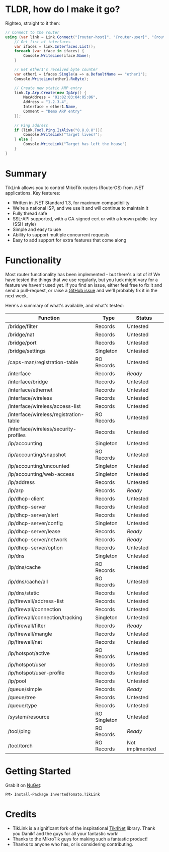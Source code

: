 TLDR, how do I make it go?
===
Righteo, straight to it then:

```c#
// Connect to the router
using (var link = Link.Connect("{router-host}", "{router-user}", "{router-password}")) {
	// Get list of interfaces
	var ifaces = link.Interfaces.List();
	foreach (var iface in ifaces) {
		Console.WriteLine(iface.Name);
	}

	// Get ether1's received byte counter
	var ether1 = ifaces.Single(a => a.DefaultName == "ether1");
	Console.WriteLine(ether1.RxByte);

	// Create new static ARP entry
	link.Ip.Arp.Create(new IpArp() {
		MacAddress = "01:02:03:04:05:06",
		Address = "1.2.3.4",
		Interface = ether1.Name,
		Comment = "Demo ARP entry"
	});
 
	// Ping address
	if (link.Tool.Ping.IsAlive("8.8.8.8")){
		Console.WriteLink("Target lives!");
	} else {
		Console.WriteLink("Target has left the house")
	}
}
```

Summary
===
TikLink allows you to control MikoTik routers (RouterOS) from .NET applications. Key features:
 - Written in .NET Standard 1.3, for maximum compadibility
 - We're a national ISP, and we use it and will continue to maintain it
 - Fully thread safe
 - SSL-API supported, with a CA-signed cert or with a known public-key (SSH style)
 - Simple and easy to use
 - Ability to support multiple concurrent requests
 - Easy to add support for extra features that come along

Functionality
===
Most router functionality has been implemented - but there's a lot of it! We have tested the things that we use regularly, but you luck might vary for a feature we haven't used yet. If you find an issue, either feel free to fix it and send a pull-request, or raise a [GitHub issue](https://github.com/invertedtomato/tiklink/issues) and we'll probably fix it in the next week.

Here's a summary of what's available, and what's tested:

| Function                            | Type        | Status     |
|-------------------------------------|-------------|------------|
| /bridge/filter                      | Records     | Untested   |
| /bridge/nat                         | Records     | Untested   |
| /bridge/port                        | Records     | Untested   |
| /bridge/settings                    | Singleton   | Untested   |
| /caps-man/registration-table        | RO Records  | Untested   |
| /interface                          | Records     | *Ready*    |
| /interface/bridge                   | Records     | Untested   |
| /interface/ethernet                 | Records     | Untested   |
| /interface/wireless                 | Records     | Untested   |
| /interface/wireless/access-list     | Records     | Untested   |
| /interface/wireless/registration-table | RO Records     | Untested   |
| /interface/wireless/security-profiles | Records     | Untested   |
| /ip/accounting                      | Singleton   | Untested   |
| /ip/accounting/snapshot             | RO Records  | Untested   |
| /ip/accounting/uncounted            | Singleton   | Untested   |
| /ip/accounting/web-access           | Singleton   | Untested   |
| /ip/address                         | Records     | Untested   |
| /ip/arp                             | Records     | *Ready*    |
| /ip/dhcp-client                     | Records     | Untested   |
| /ip/dhcp-server                     | Records     | Untested   |
| /ip/dhcp-server/alert               | Records     | Untested   |
| /ip/dhcp-server/config              | Singleton   | Untested   |
| /ip/dhcp-server/lease               | Records     | *Ready*    |
| /ip/dhcp-server/network             | Records     | *Ready*    |
| /ip/dhcp-server/option              | Records     | Untested   |
| /ip/dns                             | Singleton   | Untested   |
| /ip/dns/cache                       | RO Records  | Untested   |
| /ip/dns/cache/all                   | RO Records  | Untested   |
| /ip/dns/static                      | Records     | Untested   |
| /ip/firewall/address-list           | Records     | Untested   |
| /ip/firewall/connection             | Records     | Untested   |
| /ip/firewall/connection/tracking    | Singleton   | Untested   |
| /ip/firewall/filter                 | Records     | *Ready*    |
| /ip/firewall/mangle                 | Records     | Untested   |
| /ip/firewall/nat                    | Records     | Untested   |
| /ip/hotspot/active                  | RO Records  | Untested   |
| /ip/hotspot/user                    | Records     | Untested   |
| /ip/hotspot/user-profile            | Records     | Untested   |
| /ip/pool                            | Records     | Untested   |
| /queue/simple                       | Records     | *Ready*    |
| /queue/tree                         | Records     | Untested   |
| /queue/type                         | Records     | Untested   |
| /system/resource                    | RO Singleton| Untested   |
| /tool/ping                          | RO Records  | *Ready*    |
| /tool/torch                         | RO Records  | Not implimented   |

Getting Started
===
Grab it on [NuGet](https://www.nuget.org/packages/InvertedTomato.TikLink/):
```
PM> Install-Package InvertedTomato.TikLink
```

Credits
===
- TikLink is a significant fork of the inspirational [Tik4Net](https://github.com/danikf/tik4net) library. Thank you Danikf and the guys for all your fantastic work!
- Thanks to the MikroTik guys for making such a fantastic product!
- Thanks to anyone who has, or is considering contributing.
